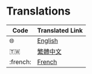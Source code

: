 # Translations

| Code                        | Translated Link           |
| --------------------------- | ------------------------- |
| :globe_with_meridians:	    | [English](./../README.md) |
| :taiwan:                    | [繁體中文](./README.ch.md) |
| :french:                    | [French](./README.fr.md) |